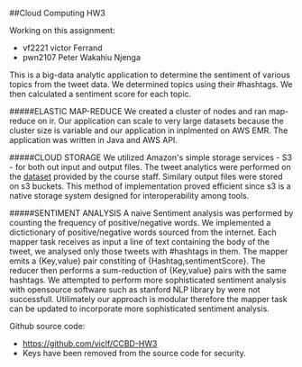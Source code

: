 ##Cloud Computing HW3

Working on this assignment:
- vf2221 victor Ferrand
- pwn2107 Peter Wakahiu Njenga


This is a big-data analytic application to determine the sentiment of various topics from the tweet data. 
We determined topics using their \#hashtags. We then calculated a sentiment score for each topic.



#####ELASTIC MAP-REDUCE
We created a cluster of nodes and ran map-reduce on ir. Our application can scale to very large 
datasets because the cluster size is variable and our application in inplmented on AWS EMR. 
The application was written in Java and AWS API.



#####CLOUD STORAGE
We utilized Amazon's simple storage services - S3 - for both out input and output files. The tweet analytics were 
performed on the [dataset](https://s3.amazonaws.com/ColumbiaCloud/final/Assignment3Tweets-2) provided by the course staff.
Similary output files were stored on s3 buckets. This method of implementation proved efficient since s3 is a native 
storage system designed for interoperability among tools.



#####SENTIMENT ANALYSIS
A naive Sentiment analysis was performed by counting the frequency of positive/negative words. 
We implemented a dictictionary of positive/negative words sourced from the internet. Each mapper task
receives as input a line of text containing the body of the tweet, we analysed only those tweets with
\#hashtags in them. The mapper emits a {Key,value} pair constiting of {Hashtag,sentimentScore}. The 
reducer then performs a sum-reduction of {Key,value} pairs with the same hashtags. We attempted to 
perform more sophisticated sentiment analysis with opensource software such as stanford NLP library
by were not successfull. Utilimately our approach is modular therefore the mapper task can be updated
to incorporate more sophisticated sentiment analysis.




Github source code:
- https://github.com/viclf/CCBD-HW3
- Keys have been removed from the source code for security.
